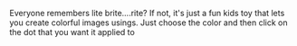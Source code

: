 Everyone remembers lite brite....rite? If not, it's just a fun kids toy that lets you create colorful images usings. Just choose the color and then click on the dot that you want it applied to